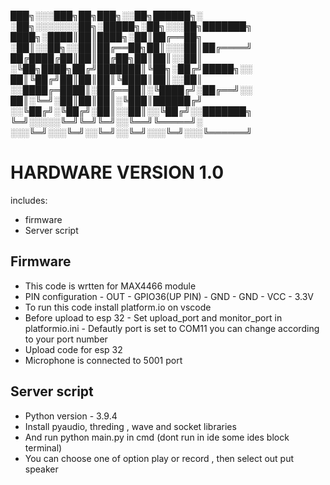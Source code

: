
███╗░░░███╗██╗███╗░░██╗██████╗░  ░██╗░░░░░░░██╗░█████╗░██╗░░░██╗███████╗
████╗░████║██║████╗░██║██╔══██╗  ░██║░░██╗░░██║██╔══██╗██║░░░██║██╔════╝
██╔████╔██║██║██╔██╗██║██║░░██║  ░╚██╗████╗██╔╝███████║╚██╗░██╔╝█████╗░░
██║╚██╔╝██║██║██║╚████║██║░░██║  ░░████╔═████║░██╔══██║░╚████╔╝░██╔══╝░░
██║░╚═╝░██║██║██║░╚███║██████╔╝  ░░╚██╔╝░╚██╔╝░██║░░██║░░╚██╔╝░░███████╗
╚═╝░░░░░╚═╝╚═╝╚═╝░░╚══╝╚═════╝░  ░░░╚═╝░░░╚═╝░░╚═╝░░╚═╝░░░╚═╝░░░╚══════╝

# HARDWARE VERSION 1.0
includes:
  - firmware
  - Server script

## Firmware
  - This code is wrtten for MAX4466 module 
  - PIN configuration
          - OUT - GPIO36(UP PIN)
          - GND - GND
          - VCC - 3.3V
  - To run this code install platform.io on vscode
  - Before upload to esp 32
          - Set upload_port and monitor_port in platformio.ini
          - Defautly port is set to COM11 you can change according to your port number 
  - Upload code for esp 32
  - Microphone is connected to 5001 port

  ## Server script
  - Python version - 3.9.4
  - Install pyaudio, threding , wave and socket libraries 
  - And run python main.py in cmd (dont run in ide some ides block terminal)
  - You can choose one of option play or record , then select out put speaker 
